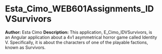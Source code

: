 # **Esta_Cimo_WEB601Assignments_IDVSurvivors**
**Author:** Esta Cimo
**Description:** This application, E_Cimo_IDVSurvivors, is an Angular application about a 4v1 asymmetrical horror game called Identity V. Specifically, it is about the characters of one of the playable factions, known as Survivors.

